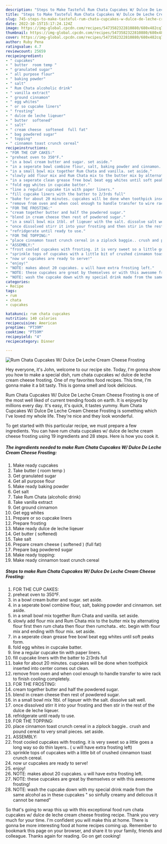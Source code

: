 ```yaml
---
description: "Steps to Make Tasteful Rum Chata Cupcakes W/ Dulce De Leche Cream Cheese  Frosting"
title: "Steps to Make Tasteful Rum Chata Cupcakes W/ Dulce De Leche Cream Cheese  Frosting"
slug: 745-steps-to-make-tasteful-rum-chata-cupcakes-w-dulce-de-leche-cream-cheese-frosting
date: 2022-10-15T15:17:24.124Z
image: https://img-global.cpcdn.com/recipes/5473582322810880/680x482cq70/rum-chata-cupcakes-w-dulce-de-leche-cream-cheese-frosting-recipe-main-photo.jpg
thumbnail: https://img-global.cpcdn.com/recipes/5473582322810880/680x482cq70/rum-chata-cupcakes-w-dulce-de-leche-cream-cheese-frosting-recipe-main-photo.jpg
cover: https://img-global.cpcdn.com/recipes/5473582322810880/680x482cq70/rum-chata-cupcakes-w-dulce-de-leche-cream-cheese-frosting-recipe-main-photo.jpg
author: Ruby Pena
ratingvalue: 4.7
reviewcount: 25659
recipeingredient:
- " cupcakes"
- " butter  room temp "
- " granulated sugar"
- " all purpose flour"
- " baking powder"
- " salt"
- " Rum Chata alcoholic drink"
- " vanilla extract"
- " ground cinnamon"
- " egg whites"
- " or so cupcake liners"
- " frosting"
- " dulce de leche liqeuer"
- " butter  softened"
- " salt"
- " cream cheese  softened  full fat"
- " bag powdered sugar"
- " topping"
- " cinnamon toast crunch cereal"
recipeinstructions:
- "FOR THE CUP CAKES:"
- "preheat oven to 350°F."
- "in a bowl cream butter and sugar. set aside."
- "in a seperate bowl combine flour, salt, baking powder and cinnamon. set aside."
- "in a small bowl mix together Rum Chata and vanilla. set aside."
- "slowly add flour mix and Rum Chata mix to the butter mix by alternating flour first then rum chata then flour then rumchata.. etc. begin with flour mix and ending with flour mix. set aside."
- "in a seperate clean grease free bowl beat egg whites until soft peaks form."
- "fold egg whites in cupcake batter."
- "line a regular cupcake tin with paper liners."
- "fill cupcake liners with the batter to 2/3rds full"
- "bake for about 20 minutes. cupcakes will be done when toothpick inserted into center comes out clean."
- "remove from oven and when cool enough to handle transfer to wire rack to finish cooling completely."
- "FOR THE FROSTING:"
- "cream together butter and half the powdered sugar."
- "blend in cream cheese then rest of powdered sugar."
- "in a small bowl mix 1tbl. of liqeuer with the salt. dissolve salt well."
- "once dissolved stirr it into your frosting and then stir in the rest of the dulce de leche liqeuer."
- "refridgerate until ready to use."
- "FOR THE TOPPING:"
- "place cinnamon toast crunch cereal in a ziplock baggie.. crush and pound cereal to very small pieces. set aside."
- "ASSEMBLY:"
- "frost cooled cupcakes with frosting. it is very sweet so a little goes a long way so do thin layers.. ( u will have extra frosting left)"
- "sprinkle tops of cupcakes with a little bit of crushed cinnamon toast crunch cereal."
- "now ur cupcakes are ready to serve!"
- "enjoy!"
- "NOTE: makes about 20 cupcakes. u will have extra frosting left."
- "NOTE: these cupcakes are great by themselves or with this awesome frosting!"
- "NOTE: wash the cupcake down with my special drink made from the same alcohol as in these cupcakes &#34; so sinfully creamy and delicous it cannot be named&#34;"
categories:
- Recipe
tags:
- rum
- chata
- cupcakes

katakunci: rum chata cupcakes 
nutrition: 140 calories
recipecuisine: American
preptime: "PT39M"
cooktime: "PT59M"
recipeyield: "4"
recipecategory: Dinner

---
```



![Rum Chata Cupcakes W/ Dulce De Leche Cream Cheese  Frosting](https://img-global.cpcdn.com/recipes/5473582322810880/680x482cq70/rum-chata-cupcakes-w-dulce-de-leche-cream-cheese-frosting-recipe-main-photo.jpg)

Hey everyone, it's John, welcome to our recipe site. Today, I'm gonna show you how to make a special dish, rum chata cupcakes w/ dulce de leche cream cheese  frosting. One of my favorites food recipes. This time, I'm gonna make it a bit tasty. This is gonna smell and look delicious.



Rum Chata Cupcakes W/ Dulce De Leche Cream Cheese  Frosting is one of the most well liked of current trending foods on earth. It is enjoyed by millions every day. It's easy, it's quick, it tastes yummy. Rum Chata Cupcakes W/ Dulce De Leche Cream Cheese  Frosting is something which I've loved my whole life. They're nice and they look wonderful.


To get started with this particular recipe, we must prepare a few ingredients. You can have rum chata cupcakes w/ dulce de leche cream cheese  frosting using 19 ingredients and 28 steps. Here is how you cook it.

<!--inarticleads1-->

##### The ingredients needed to make Rum Chata Cupcakes W/ Dulce De Leche Cream Cheese  Frosting:

1. Make ready  cupcakes
1. Take  butter ( room temp )
1. Get  granulated sugar
1. Get  all purpose flour
1. Make ready  baking powder
1. Get  salt
1. Take  Rum Chata (alcoholic drink)
1. Take  vanilla extract
1. Get  ground cinnamon
1. Get  egg whites
1. Prepare  or so cupcake liners
1. Prepare  frosting
1. Make ready  dulce de leche liqeuer
1. Get  butter ( softened)
1. Take  salt
1. Prepare  cream cheese ( softened ) (full fat)
1. Prepare  bag powdered sugar
1. Make ready  topping:
1. Make ready  cinnamon toast crunch cereal




<!--inarticleads2-->

##### Steps to make Rum Chata Cupcakes W/ Dulce De Leche Cream Cheese  Frosting:

1. FOR THE CUP CAKES:
1. preheat oven to 350°F.
1. in a bowl cream butter and sugar. set aside.
1. in a seperate bowl combine flour, salt, baking powder and cinnamon. set aside.
1. in a small bowl mix together Rum Chata and vanilla. set aside.
1. slowly add flour mix and Rum Chata mix to the butter mix by alternating flour first then rum chata then flour then rumchata.. etc. begin with flour mix and ending with flour mix. set aside.
1. in a seperate clean grease free bowl beat egg whites until soft peaks form.
1. fold egg whites in cupcake batter.
1. line a regular cupcake tin with paper liners.
1. fill cupcake liners with the batter to 2/3rds full
1. bake for about 20 minutes. cupcakes will be done when toothpick inserted into center comes out clean.
1. remove from oven and when cool enough to handle transfer to wire rack to finish cooling completely.
1. FOR THE FROSTING:
1. cream together butter and half the powdered sugar.
1. blend in cream cheese then rest of powdered sugar.
1. in a small bowl mix 1tbl. of liqeuer with the salt. dissolve salt well.
1. once dissolved stirr it into your frosting and then stir in the rest of the dulce de leche liqeuer.
1. refridgerate until ready to use.
1. FOR THE TOPPING:
1. place cinnamon toast crunch cereal in a ziplock baggie.. crush and pound cereal to very small pieces. set aside.
1. ASSEMBLY:
1. frost cooled cupcakes with frosting. it is very sweet so a little goes a long way so do thin layers.. ( u will have extra frosting left)
1. sprinkle tops of cupcakes with a little bit of crushed cinnamon toast crunch cereal.
1. now ur cupcakes are ready to serve!
1. enjoy!
1. NOTE: makes about 20 cupcakes. u will have extra frosting left.
1. NOTE: these cupcakes are great by themselves or with this awesome frosting!
1. NOTE: wash the cupcake down with my special drink made from the same alcohol as in these cupcakes &#34; so sinfully creamy and delicous it cannot be named&#34;




So that's going to wrap this up with this exceptional food rum chata cupcakes w/ dulce de leche cream cheese  frosting recipe. Thank you very much for your time. I'm confident you will make this at home. There is gonna be more interesting food at home recipes coming up. Remember to bookmark this page on your browser, and share it to your family, friends and colleague. Thanks again for reading. Go on get cooking!

